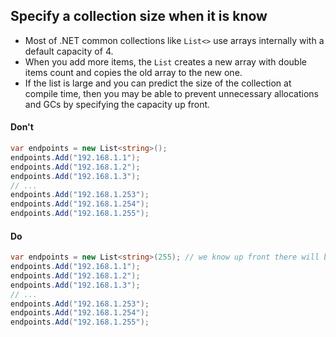 ## Specify a collection size when it is know

- Most of .NET common collections like `List<>` use arrays internally with a default capacity of 4.
- When you add more items, the `List` creates a new array with double items count and copies the old array to the new one.
- If the list is large and you can predict the size of the collection at compile time, then you may be able to prevent unnecessary allocations and GCs by specifying the capacity up front.

#### Don't

```c#
var endpoints = new List<string>();
endpoints.Add("192.168.1.1");
endpoints.Add("192.168.1.2");
endpoints.Add("192.168.1.3");
// ...
endpoints.Add("192.168.1.253");
endpoints.Add("192.168.1.254");
endpoints.Add("192.168.1.255");
```

#### Do

```c#
var endpoints = new List<string>(255); // we know up front there will be 255 endpoints specified
endpoints.Add("192.168.1.1");
endpoints.Add("192.168.1.2");
endpoints.Add("192.168.1.3");
// ...
endpoints.Add("192.168.1.253");
endpoints.Add("192.168.1.254");
endpoints.Add("192.168.1.255");
```